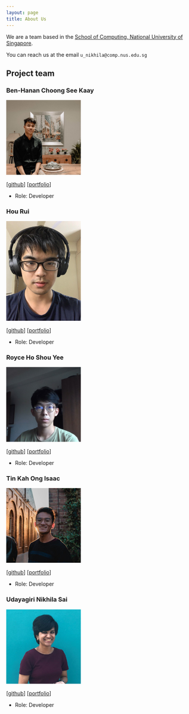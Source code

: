 ```yaml
---
layout: page
title: About Us
---
```


We are a team based in the [School of Computing, National University of Singapore](http://www.comp.nus.edu.sg).

You can reach us at the email `u_nikhila@comp.nus.edu.sg`

## Project team

### Ben-Hanan Choong See Kaay

<img src="images/Ben-Hanan.png" width="200px">

[[github](http://github.com/Ben-Hanan)]
[[portfolio](team/johndoe.md)]

* Role: Developer

### Hou Rui

<img src="images/Hou-Rui.png" width="200px">

[[github](http://github.com/Hou-Rui)] 
[[portfolio](team/johndoe.md)]

* Role: Developer

### Royce Ho Shou Yee

<img src="images/TheSpaceCuber.png" width="200px">

[[github](http://github.com/TheSpaceCuber)]
[[portfolio](team/johndoe.md)]

* Role: Developer

### Tin Kah Ong Isaac

<img src="images/IsaacTin.png" width="200px">

[[github](http://github.com/IsaacTin)]
[[portfolio](team/johndoe.md)]

* Role: Developer

### Udayagiri Nikhila Sai

<img src="images/Nikhilalalalala.png" width="200px">

[[github](http://github.com/Nikhilalalalala)]
[[portfolio](team/johndoe.md)]

* Role: Developer
